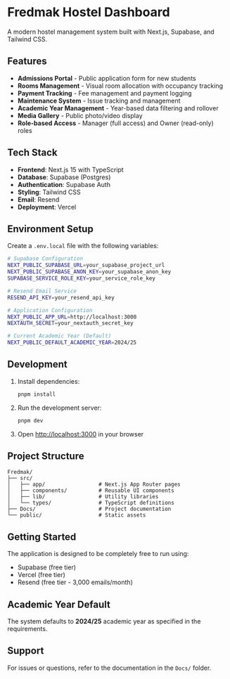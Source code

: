 # Fredmak Hostel Dashboard

A modern hostel management system built with Next.js, Supabase, and Tailwind CSS.

## Features

- **Admissions Portal** - Public application form for new students
- **Rooms Management** - Visual room allocation with occupancy tracking
- **Payment Tracking** - Fee management and payment logging
- **Maintenance System** - Issue tracking and management
- **Academic Year Management** - Year-based data filtering and rollover
- **Media Gallery** - Public photo/video display
- **Role-based Access** - Manager (full access) and Owner (read-only) roles

## Tech Stack

- **Frontend**: Next.js 15 with TypeScript
- **Database**: Supabase (Postgres)
- **Authentication**: Supabase Auth
- **Styling**: Tailwind CSS
- **Email**: Resend
- **Deployment**: Vercel

## Environment Setup

Create a `.env.local` file with the following variables:

```bash
# Supabase Configuration
NEXT_PUBLIC_SUPABASE_URL=your_supabase_project_url
NEXT_PUBLIC_SUPABASE_ANON_KEY=your_supabase_anon_key
SUPABASE_SERVICE_ROLE_KEY=your_service_role_key

# Resend Email Service
RESEND_API_KEY=your_resend_api_key

# Application Configuration
NEXT_PUBLIC_APP_URL=http://localhost:3000
NEXTAUTH_SECRET=your_nextauth_secret_key

# Current Academic Year (Default)
NEXT_PUBLIC_DEFAULT_ACADEMIC_YEAR=2024/25
```

## Development

1. Install dependencies:
   ```bash
   pnpm install
   ```

2. Run the development server:
   ```bash
   pnpm dev
   ```

3. Open [http://localhost:3000](http://localhost:3000) in your browser

## Project Structure

```
Fredmak/
├── src/
│   ├── app/                 # Next.js App Router pages
│   ├── components/          # Reusable UI components
│   ├── lib/                 # Utility libraries
│   └── types/               # TypeScript definitions
├── Docs/                    # Project documentation
└── public/                  # Static assets
```

## Getting Started

The application is designed to be completely free to run using:
- Supabase (free tier)
- Vercel (free tier)
- Resend (free tier - 3,000 emails/month)

## Academic Year Default

The system defaults to **2024/25** academic year as specified in the requirements.

## Support

For issues or questions, refer to the documentation in the `Docs/` folder. 